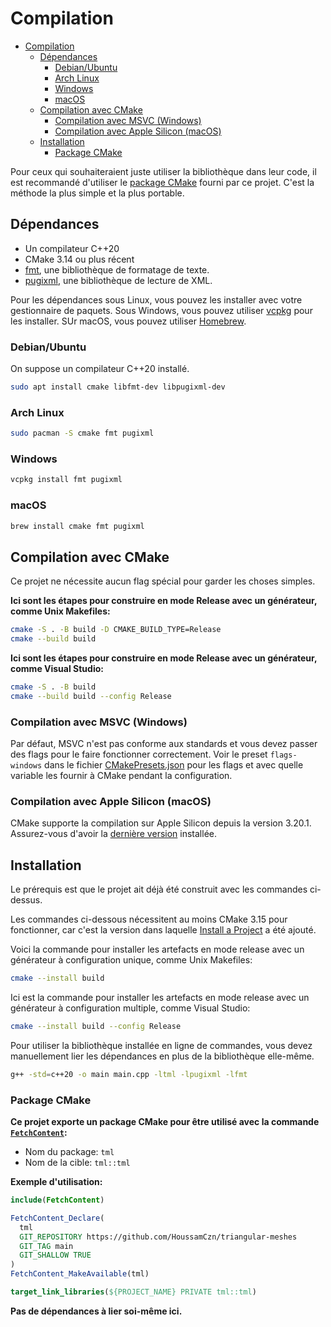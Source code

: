 # Compilation

- [Compilation](#compilation)
  - [Dépendances](#dépendances)
    - [Debian/Ubuntu](#debianubuntu)
    - [Arch Linux](#arch-linux)
    - [Windows](#windows)
    - [macOS](#macos)
  - [Compilation avec CMake](#compilation-avec-cmake)
    - [Compilation avec MSVC (Windows)](#compilation-avec-msvc-windows)
    - [Compilation avec Apple Silicon (macOS)](#compilation-avec-apple-silicon-macos)
  - [Installation](#installation)
    - [Package CMake](#package-cmake)

Pour ceux qui souhaiteraient juste utiliser la bibliothèque dans leur code, il
est recommandé d'utiliser le [package CMake](#package-cmake) fourni par ce
projet. C'est la méthode la plus simple et la plus portable.

## Dépendances

* Un compilateur C++20
* CMake 3.14 ou plus récent
* [fmt](https://github.com/fmtlib/fmt/), une bibliothèque de formatage de texte.
* [pugixml](https://github.com/zeux/pugixml), une bibliothèque de lecture de XML.

Pour les dépendances sous Linux, vous pouvez les installer avec votre gestionnaire de paquets. Sous Windows, vous pouvez utiliser [vcpkg](https://vcpkg.io) pour les installer. SUr macOS, vous pouvez utiliser [Homebrew](https://brew.sh).

### Debian/Ubuntu

On suppose un compilateur C++20 installé.

```sh
sudo apt install cmake libfmt-dev libpugixml-dev
```

### Arch Linux

```sh
sudo pacman -S cmake fmt pugixml
```

### Windows

```ps1
vcpkg install fmt pugixml
```

### macOS

```sh
brew install cmake fmt pugixml
```

## Compilation avec CMake

Ce projet ne nécessite aucun flag spécial pour garder les choses simples.

**Ici sont les étapes pour construire en mode Release avec un générateur, comme
Unix Makefiles:**

```sh
cmake -S . -B build -D CMAKE_BUILD_TYPE=Release
cmake --build build
```

**Ici sont les étapes pour construire en mode Release avec un générateur, comme
Visual Studio:**

```sh
cmake -S . -B build
cmake --build build --config Release
```

### Compilation avec MSVC (Windows)

Par défaut, MSVC n'est pas conforme aux standards et vous devez passer des
flags pour le faire fonctionner correctement. Voir le preset `flags-windows`
dans le fichier [CMakePresets.json](CMakePresets.json) pour les flags et avec
quelle variable les fournir à CMake pendant la configuration.

### Compilation avec Apple Silicon (macOS)

CMake supporte la compilation sur Apple Silicon depuis la version 3.20.1.
Assurez-vous d'avoir la [dernière version][1] installée.

## Installation

Le prérequis est que le projet ait déjà été construit avec les commandes
ci-dessus.

Les commandes ci-dessous nécessitent au moins CMake 3.15 pour fonctionner,
car c'est la version dans laquelle [Install a Project][2] a été ajouté.

Voici la commande pour installer les artefacts en mode release avec un
générateur à configuration unique, comme Unix Makefiles:

```sh
cmake --install build
```

Ici est la commande pour installer les artefacts en mode release avec un
générateur à configuration multiple, comme Visual Studio:

```sh
cmake --install build --config Release
```

Pour utiliser la bibliothèque installée en ligne de commandes, vous devez manuellement lier les
dépendances en plus de la bibliothèque elle-même.

```sh
g++ -std=c++20 -o main main.cpp -ltml -lpugixml -lfmt
```

### Package CMake

**Ce projet exporte un package CMake pour être utilisé avec la commande
[`FetchContent`][3]:**

* Nom du package: `tml`
* Nom de la cible: `tml::tml`

**Exemple d'utilisation:**

```cmake
include(FetchContent)

FetchContent_Declare(
  tml
  GIT_REPOSITORY https://github.com/HoussamCzn/triangular-meshes
  GIT_TAG main
  GIT_SHALLOW TRUE
)
FetchContent_MakeAvailable(tml)

target_link_libraries(${PROJECT_NAME} PRIVATE tml::tml)
```

**Pas de dépendances à lier soi-même ici.**

[1]: https://cmake.org/download/
[2]: https://cmake.org/cmake/help/latest/manual/cmake.1.html#install-a-project
[3]: https://cmake.org/cmake/help/latest/module/FetchContent.html
